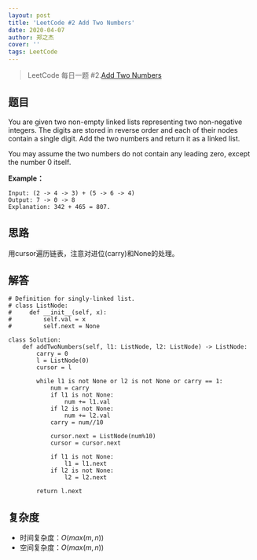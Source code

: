 ```yaml
---
layout: post
title: 'LeetCode #2 Add Two Numbers'
date: 2020-04-07
author: 郑之杰
cover: ''
tags: LeetCode
---
```


> LeetCode 每日一题 #2.[Add Two Numbers](https://leetcode-cn.com/problems/add-two-numbers/)

## 题目
You are given two non-empty linked lists representing two non-negative integers. The digits are stored in reverse order and each of their nodes contain a single digit. Add the two numbers and return it as a linked list.

You may assume the two numbers do not contain any leading zero, except the number 0 itself.

**Example：**
```
Input: (2 -> 4 -> 3) + (5 -> 6 -> 4)
Output: 7 -> 0 -> 8
Explanation: 342 + 465 = 807.
```

## 思路
用cursor遍历链表，注意对进位(carry)和None的处理。

## 解答
```
# Definition for singly-linked list.
# class ListNode:
#     def __init__(self, x):
#         self.val = x
#         self.next = None

class Solution:
    def addTwoNumbers(self, l1: ListNode, l2: ListNode) -> ListNode:
        carry = 0
        l = ListNode(0)
        cursor = l

        while l1 is not None or l2 is not None or carry == 1:
            num = carry
            if l1 is not None:
                num += l1.val
            if l2 is not None:
                num += l2.val
            carry = num//10

            cursor.next = ListNode(num%10)
            cursor = cursor.next

            if l1 is not None:
                l1 = l1.next
            if l2 is not None:
                l2 = l2.next

        return l.next
```

## 复杂度

- 时间复杂度：$O(max(m,n))$
- 空间复杂度：$O(max(m,n))$